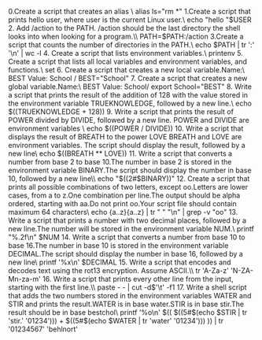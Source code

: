0.Create a script that creates an alias \\ alias ls="rm *"
1.Create a script that prints hello user, where user is the current Linux user.\\ echo "hello "$USER
2. Add /action to the PATH. /action should be the last directory the shell looks into when looking for a program.\\ PATH=$PATH:/action
3.Create a script that counts the number of directories in the PATH.\\ echo $PATH | tr ':' '\n' | wc -l
4. Create a script that lists environment variables.\\ printenv
5. Create a script that lists all local variables and environment variables, and functions.\\ set
6. Create a script that creates a new local variable.Name:\\ BEST Value: School / BEST="School"
7. Create a script that creates a new global variable.Name:\\ BEST Value: School/ export School="BEST"
8. Write a script that prints the result of the addition of 128 with the value stored in the environment variable TRUEKNOWLEDGE, followed by a new line.\\ echo $((TRUEKNOWLEDGE + 128))
9. Write a script that prints the result of POWER divided by DIVIDE, followed by a new line. POWER and DIVIDE are environment variables \\ echo $((POWER / DIVIDE))
10. Write a script that displays the result of BREATH to the power LOVE BREATH and LOVE are environment variables. The script should display the result, followed by a new line\\ echo $((BREATH ** LOVE))
11. Write a script that converts a number from base 2 to base 10.The number in base 2 is stored in the environment variable BINARY.The script should display the number in base 10, followed by a new line\\ echo "$((2#$BINARY))"
12. Create a script that prints all possible combinations of two letters, except oo.Letters are lower cases, from a to z.One combination per line.The output should be alpha ordered, starting with aa.Do not print oo.Your script file should contain maximum 64 characters\\ echo {a..z}{a..z} | tr " " "\n" | grep -v "oo"
13. Write a script that prints a number with two decimal places, followed by a new line.The number will be stored in the environment variable NUM.\\ printf "%.2f\n" $NUM
14. Write a script that converts a number from base 10 to base 16.The number in base 10 is stored in the environment variable DECIMAL.The script should display the number in base 16, followed by a new line\\ printf '%x\n' $DECIMAL
15. Write a script that encodes and decodes text using the rot13 encryption. Assume ASCII.\\ tr 'A-Za-z' 'N-ZA-Mn-za-m'
16. Write a script that prints every other line from the input, starting with the first line.\\ paste - - | cut -d$'\t' -f1
17. Write a shell script that adds the two numbers stored in the environment variables WATER and STIR and prints the result.WATER is in base water.STIR is in base stir.The result should be in base bestchol\\ printf '%o\n' $(( $((5#$(echo $STIR | tr 'stir.' '01234'))) + $((5#$(echo $WATER | tr 'water' '01234'))) )) | tr '01234567' 'behlnort'

